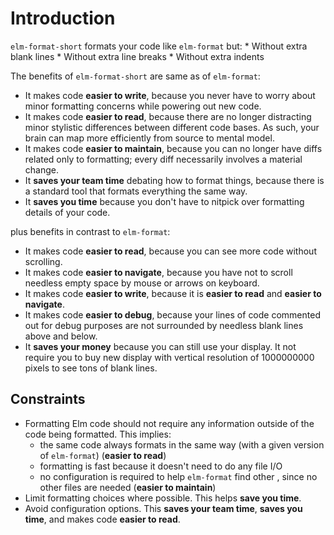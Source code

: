 # Introduction

`elm-format-short` formats your code like `elm-format` but: 
    * Without extra blank lines
    * Without extra line breaks
    * Without extra indents

The benefits of `elm-format-short` are same as of `elm-format`:
 - It makes code **easier to write**, because you never have to worry about minor formatting concerns while powering out new code.
 - It makes code **easier to read**, because there are no longer distracting minor stylistic differences between different code bases. As such, your brain can map more efficiently from source to mental model.
 - It makes code **easier to maintain**, because you can no longer have diffs related only to formatting; every diff necessarily involves a material change.
 - It **saves your team time** debating how to format things, because there is a standard tool that formats everything the same way.
 - It **saves you time** because you don't have to nitpick over formatting details of your code.

plus benefits in contrast to `elm-format`:
 - It makes code **easier to read**, because you can see more code without scrolling.
 - It makes code **easier to navigate**, because you have not to scroll needless empty space by mouse or arrows on keyboard.
 - It makes code **easier to write**, because it is **easier to read** and **easier to navigate**.
 - It makes code **easier to debug**, because your lines of code commented out for debug purposes are not surrounded by needless blank lines above and below.
 - It **saves your money** because you can still use your display. It not require you to buy new display with vertical resolution of 1000000000 pixels to see tons of blank lines.
 
## Constraints

  - Formatting Elm code should not require any information outside of the code being formatted.  This implies:
      - the same code always formats in the same way (with a given version of `elm-format`) (**easier to read**)
      - formatting is fast because it doesn't need to do any file I/O
      - no configuration is required to help `elm-format` find other , since no other files are needed (**easier to maintain**)
  - Limit formatting choices where possible.  This helps **save you time**.
  - Avoid configuration options.  This **saves your team time**, **saves you time**, and makes code **easier to read**.
